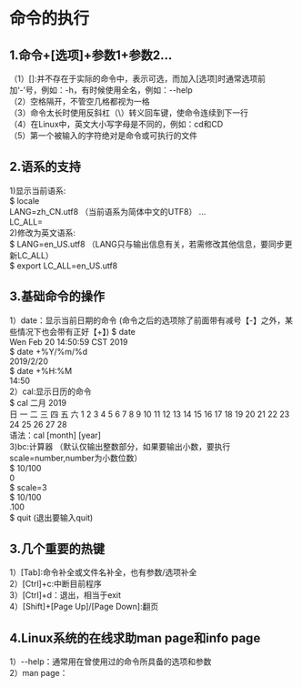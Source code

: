 # 命令的执行  
## 1.命令+[选项]+参数1+参数2...  
（1）[]:并不存在于实际的命令中，表示可选，而加入[选项]时通常选项前加‘-’号，例如：-h，有时候使用全名，例如：--help  
（2）空格隔开，不管空几格都视为一格  
（3）命令太长时使用反斜杠（\）转义回车键，使命令连续到下一行  
（4）在Linux中，英文大小写字母是不同的，例如：cd和CD  
（5）第一个被输入的字符绝对是命令或可执行的文件  
## 2.语系的支持  
1)显示当前语系:  
  $ locale  
  LANG=zh_CN.utf8  （当前语系为简体中文的UTF8）
  ...  
  LC_ALL=  
2)修改为英文语系:  
  $ LANG=en_US.utf8  （LANG只与输出信息有关，若需修改其他信息，要同步更新LC_ALL）  
  $ export LC_ALL=en_US.utf8  
## 3.基础命令的操作  
1）date：显示当前日期的命令  (命令之后的选项除了前面带有减号【-】之外，某些情况下也会带有正好【+】)
   $ date  
   Wen Feb 20 14:50:59 CST 2019  
   $ date +%Y/%m/%d  
   2019/2/20  
   $ date +%H:%M  
   14:50  
2）cal:显示日历的命令  
   $ cal 
            二月 2019     
     日 一 二 三 四 五 六
                    1  2
     3  4  5  6  7  8  9
     10 11 12 13 14 15 16
     17 18 19 20 21 22 23
     24 25 26 27 28  
语法：cal [month] [year]  
3)bc:计算器  （默认仅输出整数部分，如果要输出小数，要执行scale=number,number为小数位数）  
  $ 10/100  
  0  
  $ scale=3  
  $ 10/100  
  .100  
  $ quit  (退出要输入quit)
## 3.几个重要的热键  
1）[Tab]:命令补全或文件名补全，也有参数/选项补全  
2）[Ctrl]+c:中断目前程序  
3）[Ctrl]+d：退出，相当于exit  
4）[Shift]+[Page Up]/[Page Down]:翻页  
## 4.Linux系统的在线求助man page和info page  
1）--help：通常用在曾使用过的命令所具备的选项和参数  
2）man page：

